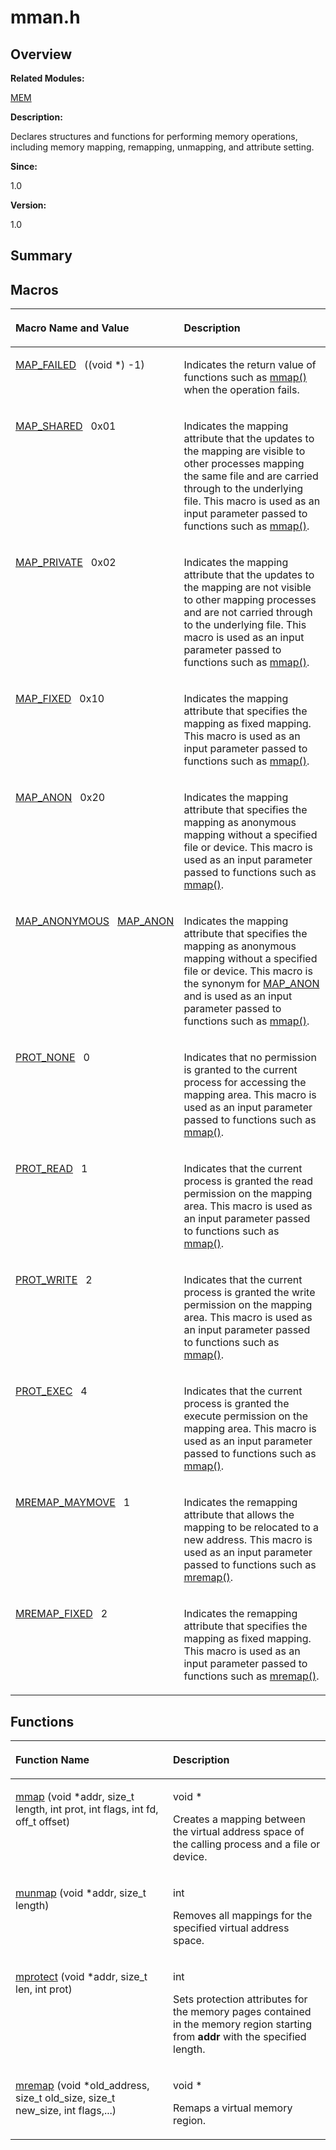 # mman.h<a name="ZH-CN_TOPIC_0000001054748009"></a>

## **Overview**<a name="section430457698084831"></a>

**Related Modules:**

[MEM](MEM.md)

**Description:**

Declares structures and functions for performing memory operations, including memory mapping, remapping, unmapping, and attribute setting. 

**Since:**

1.0

**Version:**

1.0

## **Summary**<a name="section1121207223084831"></a>

## Macros<a name="define-members"></a>

<a name="table750236435084831"></a>
<table><thead align="left"><tr id="row1057385235084831"><th class="cellrowborder" valign="top" width="50%" id="mcps1.1.3.1.1"><p id="p843684496084831"><a name="p843684496084831"></a><a name="p843684496084831"></a>Macro Name and Value</p>
</th>
<th class="cellrowborder" valign="top" width="50%" id="mcps1.1.3.1.2"><p id="p1940673983084831"><a name="p1940673983084831"></a><a name="p1940673983084831"></a>Description</p>
</th>
</tr>
</thead>
<tbody><tr id="row351194118084831"><td class="cellrowborder" valign="top" width="50%" headers="mcps1.1.3.1.1 "><p id="p1981813674084831"><a name="p1981813674084831"></a><a name="p1981813674084831"></a><a href="MEM.md#ga8523dcf952f6ff059a3bed717e4f1296">MAP_FAILED</a>&nbsp;&nbsp;&nbsp;((void *) -1)</p>
</td>
<td class="cellrowborder" valign="top" width="50%" headers="mcps1.1.3.1.2 "><p id="p711965961084831"><a name="p711965961084831"></a><a name="p711965961084831"></a>Indicates the return value of functions such as <a href="MEM.md#gadcdc6990a7641f7ba05f5dd2a603b992">mmap()</a> when the operation fails. </p>
</td>
</tr>
<tr id="row146309956084831"><td class="cellrowborder" valign="top" width="50%" headers="mcps1.1.3.1.1 "><p id="p1887461880084831"><a name="p1887461880084831"></a><a name="p1887461880084831"></a><a href="MEM.md#ga57028962c2a7c0c802ca6613492f2ef3">MAP_SHARED</a>&nbsp;&nbsp;&nbsp;0x01</p>
</td>
<td class="cellrowborder" valign="top" width="50%" headers="mcps1.1.3.1.2 "><p id="p1087540116084831"><a name="p1087540116084831"></a><a name="p1087540116084831"></a>Indicates the mapping attribute that the updates to the mapping are visible to other processes mapping the same file and are carried through to the underlying file. This macro is used as an input parameter passed to functions such as <a href="MEM.md#gadcdc6990a7641f7ba05f5dd2a603b992">mmap()</a>. </p>
</td>
</tr>
<tr id="row1155130352084831"><td class="cellrowborder" valign="top" width="50%" headers="mcps1.1.3.1.1 "><p id="p1001466012084831"><a name="p1001466012084831"></a><a name="p1001466012084831"></a><a href="MEM.md#ga398ef47a991a44389aa9818c98a28d24">MAP_PRIVATE</a>&nbsp;&nbsp;&nbsp;0x02</p>
</td>
<td class="cellrowborder" valign="top" width="50%" headers="mcps1.1.3.1.2 "><p id="p537501991084831"><a name="p537501991084831"></a><a name="p537501991084831"></a>Indicates the mapping attribute that the updates to the mapping are not visible to other mapping processes and are not carried through to the underlying file. This macro is used as an input parameter passed to functions such as <a href="MEM.md#gadcdc6990a7641f7ba05f5dd2a603b992">mmap()</a>. </p>
</td>
</tr>
<tr id="row979877198084831"><td class="cellrowborder" valign="top" width="50%" headers="mcps1.1.3.1.1 "><p id="p482536534084831"><a name="p482536534084831"></a><a name="p482536534084831"></a><a href="MEM.md#ga387ec707b30c5e78cf20a14517a63b96">MAP_FIXED</a>&nbsp;&nbsp;&nbsp;0x10</p>
</td>
<td class="cellrowborder" valign="top" width="50%" headers="mcps1.1.3.1.2 "><p id="p1202745259084831"><a name="p1202745259084831"></a><a name="p1202745259084831"></a>Indicates the mapping attribute that specifies the mapping as fixed mapping. This macro is used as an input parameter passed to functions such as <a href="MEM.md#gadcdc6990a7641f7ba05f5dd2a603b992">mmap()</a>. </p>
</td>
</tr>
<tr id="row1974673398084831"><td class="cellrowborder" valign="top" width="50%" headers="mcps1.1.3.1.1 "><p id="p1473597098084831"><a name="p1473597098084831"></a><a name="p1473597098084831"></a><a href="MEM.md#ga298ddbffafbe6cf941b92092edfb86a5">MAP_ANON</a>&nbsp;&nbsp;&nbsp;0x20</p>
</td>
<td class="cellrowborder" valign="top" width="50%" headers="mcps1.1.3.1.2 "><p id="p165857434084831"><a name="p165857434084831"></a><a name="p165857434084831"></a>Indicates the mapping attribute that specifies the mapping as anonymous mapping without a specified file or device. This macro is used as an input parameter passed to functions such as <a href="MEM.md#gadcdc6990a7641f7ba05f5dd2a603b992">mmap()</a>. </p>
</td>
</tr>
<tr id="row677944115084831"><td class="cellrowborder" valign="top" width="50%" headers="mcps1.1.3.1.1 "><p id="p765497444084831"><a name="p765497444084831"></a><a name="p765497444084831"></a><a href="MEM.md#gae4f86bff73414c5fc08c058f957212f0">MAP_ANONYMOUS</a>&nbsp;&nbsp;&nbsp;<a href="MEM.md#ga298ddbffafbe6cf941b92092edfb86a5">MAP_ANON</a></p>
</td>
<td class="cellrowborder" valign="top" width="50%" headers="mcps1.1.3.1.2 "><p id="p1453426300084831"><a name="p1453426300084831"></a><a name="p1453426300084831"></a>Indicates the mapping attribute that specifies the mapping as anonymous mapping without a specified file or device. This macro is the synonym for <a href="MEM.md#ga298ddbffafbe6cf941b92092edfb86a5">MAP_ANON</a> and is used as an input parameter passed to functions such as <a href="MEM.md#gadcdc6990a7641f7ba05f5dd2a603b992">mmap()</a>. </p>
</td>
</tr>
<tr id="row1934884922084831"><td class="cellrowborder" valign="top" width="50%" headers="mcps1.1.3.1.1 "><p id="p1023035326084831"><a name="p1023035326084831"></a><a name="p1023035326084831"></a><a href="MEM.md#ga6a982b48b8d3eb8eccd17e0d54ee5379">PROT_NONE</a>&nbsp;&nbsp;&nbsp;0</p>
</td>
<td class="cellrowborder" valign="top" width="50%" headers="mcps1.1.3.1.2 "><p id="p905990833084831"><a name="p905990833084831"></a><a name="p905990833084831"></a>Indicates that no permission is granted to the current process for accessing the mapping area. This macro is used as an input parameter passed to functions such as <a href="MEM.md#gadcdc6990a7641f7ba05f5dd2a603b992">mmap()</a>. </p>
</td>
</tr>
<tr id="row698308211084831"><td class="cellrowborder" valign="top" width="50%" headers="mcps1.1.3.1.1 "><p id="p1583874803084831"><a name="p1583874803084831"></a><a name="p1583874803084831"></a><a href="MEM.md#ga15bf68ce8b590838b3a5c0b639d8d519">PROT_READ</a>&nbsp;&nbsp;&nbsp;1</p>
</td>
<td class="cellrowborder" valign="top" width="50%" headers="mcps1.1.3.1.2 "><p id="p1731015531084831"><a name="p1731015531084831"></a><a name="p1731015531084831"></a>Indicates that the current process is granted the read permission on the mapping area. This macro is used as an input parameter passed to functions such as <a href="MEM.md#gadcdc6990a7641f7ba05f5dd2a603b992">mmap()</a>. </p>
</td>
</tr>
<tr id="row739762694084831"><td class="cellrowborder" valign="top" width="50%" headers="mcps1.1.3.1.1 "><p id="p99689371084831"><a name="p99689371084831"></a><a name="p99689371084831"></a><a href="MEM.md#ga2a79c8ceefb8fc25a940ae07a3d94429">PROT_WRITE</a>&nbsp;&nbsp;&nbsp;2</p>
</td>
<td class="cellrowborder" valign="top" width="50%" headers="mcps1.1.3.1.2 "><p id="p864433717084831"><a name="p864433717084831"></a><a name="p864433717084831"></a>Indicates that the current process is granted the write permission on the mapping area. This macro is used as an input parameter passed to functions such as <a href="MEM.md#gadcdc6990a7641f7ba05f5dd2a603b992">mmap()</a>. </p>
</td>
</tr>
<tr id="row1184260034084831"><td class="cellrowborder" valign="top" width="50%" headers="mcps1.1.3.1.1 "><p id="p1765170354084831"><a name="p1765170354084831"></a><a name="p1765170354084831"></a><a href="MEM.md#ga77848f068638e916c72cd543f5ecb815">PROT_EXEC</a>&nbsp;&nbsp;&nbsp;4</p>
</td>
<td class="cellrowborder" valign="top" width="50%" headers="mcps1.1.3.1.2 "><p id="p1971594199084831"><a name="p1971594199084831"></a><a name="p1971594199084831"></a>Indicates that the current process is granted the execute permission on the mapping area. This macro is used as an input parameter passed to functions such as <a href="MEM.md#gadcdc6990a7641f7ba05f5dd2a603b992">mmap()</a>. </p>
</td>
</tr>
<tr id="row1308436275084831"><td class="cellrowborder" valign="top" width="50%" headers="mcps1.1.3.1.1 "><p id="p331545502084831"><a name="p331545502084831"></a><a name="p331545502084831"></a><a href="MEM.md#ga979a9c42ee569172c2017c522c17a0b1">MREMAP_MAYMOVE</a>&nbsp;&nbsp;&nbsp;1</p>
</td>
<td class="cellrowborder" valign="top" width="50%" headers="mcps1.1.3.1.2 "><p id="p2131154285084831"><a name="p2131154285084831"></a><a name="p2131154285084831"></a>Indicates the remapping attribute that allows the mapping to be relocated to a new address. This macro is used as an input parameter passed to functions such as <a href="MEM.md#ga1b5acd27009fbbf05d18e90640f6ef64">mremap()</a>. </p>
</td>
</tr>
<tr id="row772877562084831"><td class="cellrowborder" valign="top" width="50%" headers="mcps1.1.3.1.1 "><p id="p1750936125084831"><a name="p1750936125084831"></a><a name="p1750936125084831"></a><a href="MEM.md#ga689fc9cb8e5f54526471e67573624af9">MREMAP_FIXED</a>&nbsp;&nbsp;&nbsp;2</p>
</td>
<td class="cellrowborder" valign="top" width="50%" headers="mcps1.1.3.1.2 "><p id="p1211328047084831"><a name="p1211328047084831"></a><a name="p1211328047084831"></a>Indicates the remapping attribute that specifies the mapping as fixed mapping. This macro is used as an input parameter passed to functions such as <a href="MEM.md#ga1b5acd27009fbbf05d18e90640f6ef64">mremap()</a>. </p>
</td>
</tr>
</tbody>
</table>

## Functions<a name="func-members"></a>

<a name="table599357133084831"></a>
<table><thead align="left"><tr id="row1862934436084831"><th class="cellrowborder" valign="top" width="50%" id="mcps1.1.3.1.1"><p id="p2061280045084831"><a name="p2061280045084831"></a><a name="p2061280045084831"></a>Function Name</p>
</th>
<th class="cellrowborder" valign="top" width="50%" id="mcps1.1.3.1.2"><p id="p415592375084831"><a name="p415592375084831"></a><a name="p415592375084831"></a>Description</p>
</th>
</tr>
</thead>
<tbody><tr id="row2130157778084831"><td class="cellrowborder" valign="top" width="50%" headers="mcps1.1.3.1.1 "><p id="p831385248084831"><a name="p831385248084831"></a><a name="p831385248084831"></a><a href="MEM.md#gadcdc6990a7641f7ba05f5dd2a603b992">mmap</a> (void *addr, size_t length, int prot, int flags, int fd, off_t offset)</p>
</td>
<td class="cellrowborder" valign="top" width="50%" headers="mcps1.1.3.1.2 "><p id="p68347051084831"><a name="p68347051084831"></a><a name="p68347051084831"></a>void *&nbsp;</p>
<p id="p157269985084831"><a name="p157269985084831"></a><a name="p157269985084831"></a>Creates a mapping between the virtual address space of the calling process and a file or device. </p>
</td>
</tr>
<tr id="row924339813084831"><td class="cellrowborder" valign="top" width="50%" headers="mcps1.1.3.1.1 "><p id="p891999503084831"><a name="p891999503084831"></a><a name="p891999503084831"></a><a href="MEM.md#ga1343e4aa663c9e8bb7d1b16d367f0b08">munmap</a> (void *addr, size_t length)</p>
</td>
<td class="cellrowborder" valign="top" width="50%" headers="mcps1.1.3.1.2 "><p id="p2030261723084831"><a name="p2030261723084831"></a><a name="p2030261723084831"></a>int&nbsp;</p>
<p id="p407278383084831"><a name="p407278383084831"></a><a name="p407278383084831"></a>Removes all mappings for the specified virtual address space. </p>
</td>
</tr>
<tr id="row1513608497084831"><td class="cellrowborder" valign="top" width="50%" headers="mcps1.1.3.1.1 "><p id="p1894161973084831"><a name="p1894161973084831"></a><a name="p1894161973084831"></a><a href="MEM.md#gaa0752189f14ca11ba413fc944ae08b9c">mprotect</a> (void *addr, size_t len, int prot)</p>
</td>
<td class="cellrowborder" valign="top" width="50%" headers="mcps1.1.3.1.2 "><p id="p265578593084831"><a name="p265578593084831"></a><a name="p265578593084831"></a>int&nbsp;</p>
<p id="p133115223084831"><a name="p133115223084831"></a><a name="p133115223084831"></a>Sets protection attributes for the memory pages contained in the memory region starting from <strong id="b340185618084831"><a name="b340185618084831"></a><a name="b340185618084831"></a>addr</strong> with the specified length. </p>
</td>
</tr>
<tr id="row467832469084831"><td class="cellrowborder" valign="top" width="50%" headers="mcps1.1.3.1.1 "><p id="p542689219084831"><a name="p542689219084831"></a><a name="p542689219084831"></a><a href="MEM.md#ga1b5acd27009fbbf05d18e90640f6ef64">mremap</a> (void *old_address, size_t old_size, size_t new_size, int flags,...)</p>
</td>
<td class="cellrowborder" valign="top" width="50%" headers="mcps1.1.3.1.2 "><p id="p733010049084831"><a name="p733010049084831"></a><a name="p733010049084831"></a>void *&nbsp;</p>
<p id="p850944901084831"><a name="p850944901084831"></a><a name="p850944901084831"></a>Remaps a virtual memory region. </p>
</td>
</tr>
</tbody>
</table>

